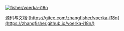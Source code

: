 [![fisher/voerka-i18n](https://gitee.com/zhangfisher/voerka-i18n/widgets/widget_card.svg?colors=4183c4,ffffff,ffffff,e3e9ed,666666,9b9b9b)](https://gitee.com/zhangfisher/voerka-i18n)




源码与文档:[https://gitee.com/zhangfisher/voerka-i18n](https://zhangfisher.github.io/voerka-i18n/)